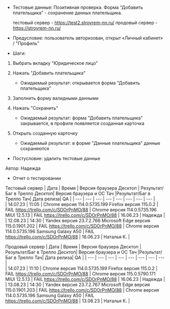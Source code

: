 * Тестовые данные: Позитивная проверка. Форма “Добавить плательщика” - сохранение данных плательщика.

	тестовый сервер - https://test2.stroyrem-nn.ru/   продовый сервер - https://stroyrem-nn.ru/

* Предусловие: пользователь авторизован, открыт «Личный кабинет» / "Профиль"

* Шаги:
1.	Выбрать вкладку "Юридическое лицо"
2.  Нажать "Добавить плательщика"
	* Ожидаемый результат: открывается форма "Добавить плательщика"

3.  Заполнить форму валидными данными
4.  Нажать "Сохранить" 
	* Ожидаемый результат: форма "Добавить плательщика" закрывается, в профиле появляется созданная карточка
	
5.	Открыть созданную карточку
	* Ожидаемый результат: в форме "Данные плательщика" данные сохраняются

* Постусловие: удалить тестовые данные

Автор: Надежда

* Отчет о тестировании
  
Тестовый сервер
| Дата | Время | Версия браузера Десктоп | Результат/Баг в Трелло Десктоп|  Версия браузера и ОС Тач |Результат/Баг в Трелло Тач| Дата релиза| QA  |
| --- | --- | --- | --- |  --- | --- | --- | --- |   
| 14.07.23 | 11:05 | Chrome версия 114.0.5735.199 Firefox версия 115.0.2 | FAIL https://trello.com/c/SDOrPnMO/88 | Chrome версия 114.0.5735.196 MIUI 12.5.13 | FAIL https://trello.com/c/SDOrPnMO/88 | 16.06.23 | Надежда |
| 12.08.23 | 14:30 | Yandex версия 23.7.2.766  Microsoft Edge версия 115.0.1901.202 | FAIL https://trello.com/c/SDOrPnMO/88 | Chrome версия 114.0.5735.196 Samsung Galaxy A50 | FAIL https://trello.com/c/SDOrPnMO/88 | 16.06.23 | Наталья К. |  

Продовый сервер
| Дата | Время | Версия браузера Десктоп | Результат/Баг в Трелло Десктоп|  Версия браузера и ОС Тач |Результат/Баг в Трелло Тач| Дата релиза| QA |
| --- | --- | --- | --- |  --- | --- | --- | --- |   
| 14.07.23 | 11:10 | Chrome версия 114.0.5735.199 Firefox версия 115.0.2 | FAIL https://trello.com/c/SDOrPnMO/88 | Chrome версия 115.0.5790.171 MIUI 12.5.13 | FAIL https://trello.com/c/SDOrPnMO/88 | 16.06.23 | Надежда |
| 13.08.23 | 14:30 | Yandex версия 23.7.2.767  Microsoft Edge версия 115.0.1901.203 | FAIL https://trello.com/c/SDOrPnMO/88 | Chrome версия 114.0.5735.196 Samsung Galaxy A50 | FAIL https://trello.com/c/SDOrPnMO/88 | 13.08.23 | Наталья К. |  